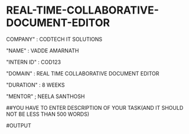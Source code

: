 # REAL-TIME-COLLABORATIVE-DOCUMENT-EDITOR

COMPANY" : CODTECH IT SOLUTIONS

"NAME" : VADDE AMARNATH

"INTERN ID" : COD123

"DOMAIN" : REAL TIME COLLABORATIVE DOCUMENT EDITOR

"DURATION" : 8 WEEKS

"MENTOR" ; NEELA SANTHOSH

##YOU HAVE TO ENTER DESCRIPTION OF YOUR TASK(AND IT SHOULD NOT BE LESS THAN 500 WORDS)

#OUTPUT

